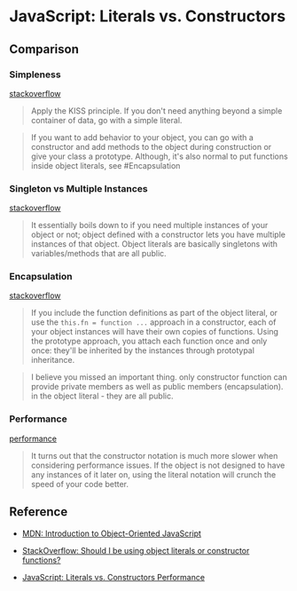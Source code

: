 

# JavaScript: Literals vs. Constructors

## Comparison

### Simpleness

[stackoverflow](http://stackoverflow.com/questions/4859800/should-i-be-using-object-literals-or-constructor-functions)

> Apply the KISS principle. If you don't need anything beyond a simple container of data, go with a simple literal.

> If you want to add behavior to your object, you can go with a constructor and add methods to the object during construction or give your class a prototype.
> Although, it's also normal to put functions inside object literals, see #Encapsulation

### Singleton vs Multiple Instances

[stackoverflow](http://stackoverflow.com/questions/4859800/should-i-be-using-object-literals-or-constructor-functions)

> It essentially boils down to if you need multiple instances of your object or not; object defined with a constructor lets you have multiple instances of that object. Object literals are basically singletons with variables/methods that are all public.

### Encapsulation

[stackoverflow](http://stackoverflow.com/questions/4859800/should-i-be-using-object-literals-or-constructor-functions)

> If you include the function definitions as part of the object literal, or use the `this.fn = function ...` approach in a constructor, each of your object instances will have their own copies of functions. Using the prototype approach, you attach each function once and only once: they'll be inherited by the instances through prototypal inheritance.

> I believe you missed an important thing. only constructor function can provide private members as well as public members (encapsulation). in the object literal - they are all public.

### Performance

[performance](http://www.dhchoi.com/javascript-literals-vs-constructors-performance/)


> It turns out that the constructor notation is much more slower when considering performance issues. If the object is not designed to have any instances of it later on, using the literal notation will crunch the speed of your code better.


## Reference

- [MDN: Introduction to Object-Oriented JavaScript](https://developer.mozilla.org/en-US/docs/Web/JavaScript/Introduction_to_Object-Oriented_JavaScript)

- [StackOverflow: Should I be using object literals or constructor functions?](http://stackoverflow.com/questions/4859800/should-i-be-using-object-literals-or-constructor-functions)

- [JavaScript: Literals vs. Constructors Performance](http://www.dhchoi.com/javascript-literals-vs-constructors-performance/)
